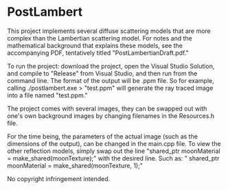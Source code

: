 # PostLambert

This project implements several diffuse scattering models that are more complex than the Lambertian scattering model. For notes and the mathematical background that explains these models, see the accompanying PDF, tentatively titled "PostLambertianDraft.pdf."

To run the project: download the project, open the Visual Studio Solution, and compile to "Release" from Visual Studio, and then run from the command line. The format of the output will be .ppm file.  So for example, calling ./postlambert.exe > "test.ppm" will generate the ray traced image into a file named "test.ppm."

The project comes with several images, they can be swapped out with one's own background images by changing filenames in the Resources.h file. 

For the time being, the parameters of the actual image (such as the dimensions of the output), can be changed in the main.cpp file. To view the other reflection models, simply swap out the line 
	"shared_ptr<Material> moonMaterial = make_shared<LommelSeeliger>(moonTexture);"
	with the desired line. Such as:
	" shared_ptr<Material> moonMaterial = make_shared<Hapke>(moonTexture, 1);"

No copyright infringement intended.
